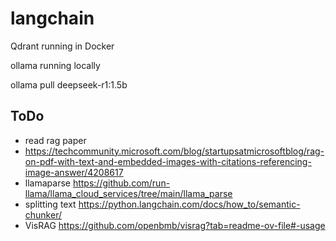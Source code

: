 # langchain


Qdrant running in Docker

ollama running locally

ollama pull deepseek-r1:1.5b



## ToDo

* read rag paper
* https://techcommunity.microsoft.com/blog/startupsatmicrosoftblog/rag-on-pdf-with-text-and-embedded-images-with-citations-referencing-image-answer/4208617
* llamaparse https://github.com/run-llama/llama_cloud_services/tree/main/llama_parse
* splitting text https://python.langchain.com/docs/how_to/semantic-chunker/
* VisRAG https://github.com/openbmb/visrag?tab=readme-ov-file#-usage